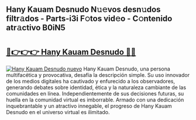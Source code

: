 ## Hany Kauam Desnudo N𝚞𝚎vos desn𝚞dos filtr𝚊dos - Parts-i3i F𝚘tos vid𝚎o - C𝚘ntenido atr𝚊ctivo B0iN5

# <h2><a href="http://mbcr3uq.tromn.icu/?c=Hany+Kauam+Desnudo">🔗👉👉👉 Hany Kauam Desnudo 🔗🔗</a></h2>

[![Hany Kauam Desnudo nuevo](https://i.imgur.com/pEAQMta.gif)](http://mbcr3uq.tromn.icu/?c=Hany+Kauam+Desnudo)
Hany Kauam Desnudo, una persona multifacética y provocativa, desafía la descripción simple. Su uso innovador de los medios digitales ha cautivado y enfurecido a los observadores, generando debates sobre identidad, ética y la naturaleza cambiante de las comunidades en línea. Independientemente de sus decisiones futuras, su huella en la comunidad virtual es imborrable. Armado con una dedicación inquebrantable y un atractivo innegable, el progreso de Hany Kauam Desnudo en el universo virtual es ilimitado.
